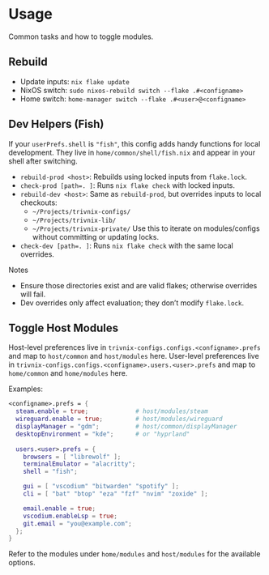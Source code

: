 # Usage

Common tasks and how to toggle modules.

## Rebuild

- Update inputs: `nix flake update`
- NixOS switch: `sudo nixos-rebuild switch --flake .#<configname>`
- Home switch: `home-manager switch --flake .#<user>@<configname>`

## Dev Helpers (Fish)

If your `userPrefs.shell` is `"fish"`, this config adds handy functions for local development. They live in `home/common/shell/fish.nix` and appear in your shell after switching.

- `rebuild-prod <host>`: Rebuilds using locked inputs from `flake.lock`.
- `check-prod [path=. ]`: Runs `nix flake check` with locked inputs.
- `rebuild-dev <host>`: Same as `rebuild-prod`, but overrides inputs to local checkouts:
  - `~/Projects/trivnix-configs/`
  - `~/Projects/trivnix-lib/`
  - `~/Projects/trivnix-private/`
  Use this to iterate on modules/configs without committing or updating locks.
- `check-dev [path=. ]`: Runs `nix flake check` with the same local overrides.

Notes

- Ensure those directories exist and are valid flakes; otherwise overrides will fail.
- Dev overrides only affect evaluation; they don’t modify `flake.lock`.

## Toggle Host Modules

Host-level preferences live in `trivnix-configs.configs.<configname>.prefs` and map to `host/common` and `host/modules` here.
User-level preferences live in `trivnix-configs.configs.<configname>.users.<user>.prefs` and map to `home/common` and `home/modules` here.

Examples:

```nix
<configname>.prefs = {
  steam.enable = true;             # host/modules/steam
  wireguard.enable = true;         # host/modules/wireguard
  displayManager = "gdm";          # host/common/displayManager
  desktopEnvironment = "kde";      # or "hyprland"
  
  users.<user>.prefs = {
    browsers = [ "librewolf" ];
    terminalEmulator = "alacritty";
    shell = "fish";

    gui = [ "vscodium" "bitwarden" "spotify" ];
    cli = [ "bat" "btop" "eza" "fzf" "nvim" "zoxide" ];

    email.enable = true;
    vscodium.enableLsp = true;
    git.email = "you@example.com";
  };
}
```

Refer to the modules under `home/modules` and `host/modules` for the available options.
